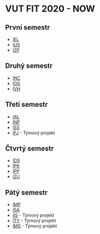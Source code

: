 # VUT FIT 2020 - NOW
## První semestr
- [IEL](<./1 semester/IEL/>)
- [IUS](<./1 semester/IUS/>)
- [IZP](<./1 semester/IZP/>)
## Druhý semestr
- [INC](<./2 semester/INC/>)
- [IOS](<./2 semester/IOS/>)
- [IVH](<./2 semester/IVH/>)
## Třetí semestr
- [IAL](<./3 semester/IAL/>)
- [INP](<./3 semester/INP/>)
- [ISS](<./3 semester/ISS/>)
- [IFJ](https://github.com/tkhnv/IFJ_project) - Týmový projekt
## Čtvrtý semestr
- [IDS](<./4 semester/IDS/>)
- [IPK](<./4 semester/IPK/>)
- [IPP](<./4 semester/IPP/>)
- [IZU](<./4 semester/IZU/>)
## Pátý semestr
- [IMP](<./5 semester/IMP/>)
- [ISA](<./5 semester/ISA/>)
- [IIS](https://github.com/ktoEtoTakoy/IIS) - Týmový projekt
- [ITY](https://github.com/ktoEtoTakoy/ITU) - Týmový projekt
- [IMS](https://github.com/ktoEtoTakoy/IMS) - Týmový projekt
